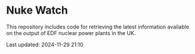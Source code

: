 # Nuke Watch

This repository includes code for retrieving the latest information available on the output of EDF nuclear power plants in the UK.

Last updated: 2024-11-29 21:10